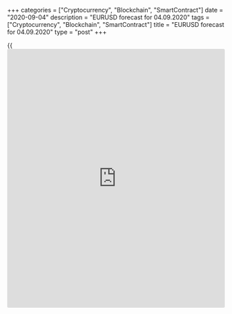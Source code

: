 +++
categories = ["Cryptocurrency", "Blockchain", "SmartContract"]
date = "2020-09-04"
description = "EURUSD forecast for 04.09.2020"
tags = ["Cryptocurrency", "Blockchain", "SmartContract"]
title = "EURUSD forecast for 04.09.2020"
type = "post"
+++

{{<iframe id="large-banner" src="https://www.bounty.group/#slide=25.0" width="100%" height="600" scrolling="no" style="border: 0px solid rgb(216, 221, 230); border-radius: 3px;">}}

September 4, 2020

September 4, 2020

EUR/USD forecast: Euro is rolling in moneyDmitri Demidenko

## Fundamental Euro forecast for today

### A boost in European QE is more likely to weaken the euro than to
support the banking system

You can lead a horse to water, but you can’t make him drink. Experts
surveyed by Bloomberg expect the ECB to increase the emergency asset
purchase program by €350 billion by the end of 2020, and the volume of
other programs by another € 220 billion. However, the euro-area banking
system doesn’t need extra liquidity. There is already too much
liquidity, and lending institutions are willing to pay to give the
excess money for temporary use to their colleagues from other banks.
Under such conditions, the expansion of the QE is more a means to weaken
the euro than a way to support thew euro-area economy. It looks like a
currency war.

According to the UBS research, European credit institutions hold €2.9
trillion more than they need for reserve requirements. It is also
because the ECB has provided € 1.3 trillion in loans through the LTRO
since June. At the same time, the central bank has nearly €1.6 trillion
in outstanding loans. The overnight rate falls to a record low of -0.557
in the interbank market, which, according to ING, is paralyzed by the
ECB actions. Nobody needs liquidity _._

###  **Dynamics of excess liquidity**

![LiteForex: EURUSD forecast for 04.09.2020][1]

 _Source_ _: Wall Street Journal_

The lower is the interbank lending rate for overnight funds in the euro-
area, the more pressure will be put on the euro. The analysts, polled by
Bloomberg, suggest Christine Lagarde should signal a boost in the ECB QE
at the Governing Council meeting on September 10. It will be a bearish
factor for the [EUR/USD][2].

### Dynamics of the ECB stimulating programs

![LiteForex: EURUSD forecast for 04.09.2020][3]

 _Source: Bloomberg_

Such actions of the European regulator could be interpreted as a
currency war, and Washington could retaliate. However, the Fed was the
first to start the average inflation targeting. According to more than
80 experts surveyed by Reuters, the factor of the Fed’s holding the
interest rate close to zero is the primary growth driver for the
[EUR/USD][2]. Other advantages of the euro, according to the poll, are
the EU fiscal stimulus and the leading growth of the euro-area economy
compared to the US. Analysts see the [EUR/USD][2] at 1.21 in twelve
months.

The euro is also supported by the willingness of the French government
to expand the fiscal assistance to the economy by €100 billion. Besides,
there is a gap in the economic performance of the North and the South,
which increases the risk of disputes among the Governing Council’s
members. For example, the retail sales in Germany, France, and the
Netherlands have already reached pre-crisis levels, while, in Spain,
Portugal, and Greece, the indicator is much lower. A similar gap is in
the PMI data.

After all, [investor](https://www.fintechee.com/tutorial-for-forex-trading/investor-mode/)s are now focused on the US jobs report. The US
employment, according to the experts surveyed by Reuters, increased by
1.4 million in August, following a rise of 1.76 in July and of 4.79 in
June. If the actual data exceed the forecasts, the [EUR/USD][2] could
slide down below 1.18. If the report is weaker than expected, the euro
can well surge above $1.19.

* * *

P.S. Did you like my article? Share it in social networks: it will be
the best “thank you" :)

Ask me questions and comment below. I’ll be glad to answer your
questions and give necessary explanations.

 **Useful links:**

  * I recommend trying to trade with a reliable broker [here][4]. The system allows you to trade by yourself or copy successful traders from all across the globe.
  * Use my promo-code BLOG for getting deposit bonus 50% on LiteForex platform. Just enter this code in the appropriate field while [depositing][5] your trading account.
  * Telegram channel with high-quality analytics, Forex reviews, training articles, and other useful things for traders <t.me/liteforex>



## Price chart of EURUSD in real time mode

![EUR/USD forecast: Euro is rolling in money][6]

The content of this article reflects the author’s opinion and does not
necessarily reflect the official position of LiteForex. The material
published on this page is provided for informational purposes only and
should not be considered as the provision of investment advice for the
purposes of Directive 2004/39/EC.

Rate this article:

{{value}}

( {{count}} {{title}} )

   1. cdn.liteforex.com/cache/uploads/blog_post/eurusd/liquidity-04-09-20.jpg?w=30&s=c15e604f3b464e1e9598ac4f2f2f24a3
   2. my.liteforex.com/trading/chart?symbol=EURUSD&returnUrl=true
   3. cdn.liteforex.com/cache/uploads/blog_post/eurusd/ecb-forecast-04-09-20.jpg?w=30&s=e0bca361dc7e70563ec04c0b3bef8f55
   4. my.liteforex.com/?category=analysts-opinions&slug=eurusd-forecast-euro-is-rolling-in-money&openPopup=%2Fregistration%2Fpopup&utm_source=blog&utm_medium=article&utm_campaign=bonus
   5. my.liteforex.com/deposit/?category=analysts-opinions&slug=eurusd-forecast-euro-is-rolling-in-money&promo_code=BLOG&utm_source=blog&utm_medium=article&utm_campaign=bonus
   6. cdn.liteforex.com/cache/uploads/blog_post/eurusd/liteforex-blog-eurusd-04-09-20.jpg?q=75&w=1000&s=742df3a75116ae5d5888c7f5ba6cb000